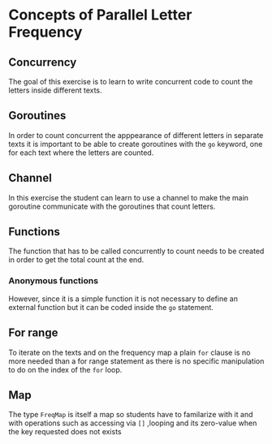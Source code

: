 # Concepts of Parallel Letter Frequency

## Concurrency

The goal of this exercise is to learn to write concurrent code to count the letters inside different texts.

## Goroutines

In order to count concurrent the apppearance of different letters in separate texts it is important to be able to create goroutines with the `go` keyword, one for each text where the letters are counted.

## Channel

In this exercise the student can learn to use a channel to make the main goroutine communicate with the goroutines that count letters.

## Functions

The function that has to be called concurrently to count needs to be created in order to get the total count at the end.

### Anonymous functions

However, since it is a simple function it is not necessary to define an external function but it can be coded inside the `go` statement.

## For range

To iterate on the texts and on the frequency map a plain `for` clause is no more needed than a for range statement as there is no specific manipulation to do on the index of the `for` loop.

## Map

The type `FreqMap` is itself a map so students have to familarize with it and with operations such as accessing via `[]` ,looping and its zero-value when the key requested does not exists
